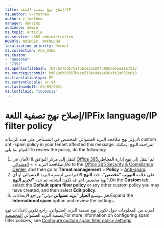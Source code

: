 ```yaml
---
title: إصلاح نهج تصفية اللغة/IP
ms.author: v-jmathew
author: v-jmathew
manager: dansimp
audience: Admin
ms.topic: article
ms.service: o365-administration
ROBOTS: NOINDEX, NOFOLLOW
localization_priority: Normal
ms.collection: Adm_O365
ms.custom:
- "9000760"
- "7391"
ms.openlocfilehash: 7b4cbc70db75af36ce35160f39d06e51e21e7513
ms.sourcegitcommit: bd6a9cb5d357baee5134c0dea430afc2a035c810
ms.translationtype: MT
ms.contentlocale: ar-SA
ms.lasthandoff: 03/09/2021
ms.locfileid: "50692632"
---
```

# <a name="fix-languageip-filter-policy"></a><span data-ttu-id="c2786-102">إصلاح نهج تصفية اللغة/IP</span><span class="sxs-lookup"><span data-stu-id="c2786-102">Fix language/IP filter policy</span></span>

<span data-ttu-id="c2786-103">يؤثر نهج مكافحة البريد العشوائي المخصص في المستأجر على هذه الرسالة.</span><span class="sxs-lookup"><span data-stu-id="c2786-103">A custom anti-spam policy in your tenant affected this message.</span></span> <span data-ttu-id="c2786-104">لمراجعة النهج، يمكنك القيام بما يلي:</span><span class="sxs-lookup"><span data-stu-id="c2786-104">To review the policy, do the following:</span></span>

1. <span data-ttu-id="c2786-105">انتقل إلى مركز التوافق & الأمان في [Office 365،](https://go.microsoft.com/fwlink/p/?linkid=2077143)ثم انتقل إلى نهج إدارة المخاطر لمكافحة البريد   >    >  [العشوائي.](https://go.microsoft.com/fwlink/?linkid=2101518)</span><span class="sxs-lookup"><span data-stu-id="c2786-105">Go to the [Office 365 Security & Compliance Center](https://go.microsoft.com/fwlink/p/?linkid=2077143), and then go to **Threat management** > **Policy** > [Anti-spam](https://go.microsoft.com/fwlink/?linkid=2101518).</span></span>
2. <span data-ttu-id="c2786-106">على علامة **التبويب "مخصص"،** حدد **النهج** الافتراضي لتصفية البريد العشوائي أو أي نهج مخصص آخر قد تكون أنشأته، ثم حدد **"تحرير النهج".**</span><span class="sxs-lookup"><span data-stu-id="c2786-106">On the **Custom** tab, select the **Default spam filter policy** or any other custom policy you may have created, and then select **Edit policy**.</span></span>
3. <span data-ttu-id="c2786-107">قم بتوسيع **الخيار "بريد عشوائي** دولي" وراجع الإعدادات.</span><span class="sxs-lookup"><span data-stu-id="c2786-107">Expand the **International spam** option and review the settings.</span></span>

<span data-ttu-id="c2786-108">لمزيد من المعلومات حول تكوين نهج تصفية البريد العشوائي، راجع تكوين إعدادات نهج تصفية البريد العشوائي [المخصصة.](https://go.microsoft.com/fwlink/?linkid=2101054)</span><span class="sxs-lookup"><span data-stu-id="c2786-108">For more information on configuring spam filter policies, see [Configure custom spam filter policy settings](https://go.microsoft.com/fwlink/?linkid=2101054).</span></span>
